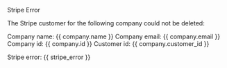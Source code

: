 Stripe Error

The Stripe customer for the following company could not be deleted:

Company name: {{ company.name }}
Company email: {{ company.email }}
Company id: {{ company.id }}
Customer id: {{ company.customer_id }}

Stripe error:
{{ stripe_error }}
